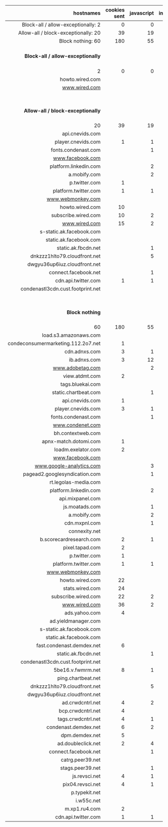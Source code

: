 | hostnames | cookies sent | javascript | images | bandwidth |
| ---:| ---:| ---:| ---:| ---:|
| Block-all / allow-exceptionally: 2 | 0 | 0 | 43 | 746,853 |
| Allow-all / block-exceptionally: 20 | 39 | 19 | 113 | 5,598,730 |
| Block nothing: 60 | 180 | 55 | 175 | 6,138,468 |
| <h4>Block-all / allow-exceptionally</h4> |
| 2 | 0 | 0 | 43 | 746,853 |
| howto.wired.com | | | 3 | 55,996 |
| www.wired.com | | | 40 |690,857 |
| &nbsp; |
| <h4>Allow-all / block-exceptionally</h4> |
| 20 | 39 | 19 | 113 | 5,598,730 |
| api.cnevids.com |  |  |  | 4,527 |
| player.cnevids.com | 1 | 1 |  | 11,617 |
| fonts.condenast.com |  | 1 |  | 349,992 |
| www.facebook.com |  |  |  | 7,422 |
| platform.linkedin.com |  | 2 |  | 48,277 |
| a.mobify.com |  | 2 |  | 23,169 |
| p.twitter.com | 1 |  | 1 | 1,057 |
| platform.twitter.com | 1 | 1 |  | 59,969 |
| www.webmonkey.com |  |  | 3 | 16,801 |
| howto.wired.com | 10 |  | 3 | 59,068 |
| subscribe.wired.com | 10 | 2 | 2 | 781,896 |
| www.wired.com | 15 | 2 | 101 | 1,626,505 |
| s-static.ak.facebook.com |  |  |  | 10,953 |
| static.ak.facebook.com |  |  |  | 10,845 |
| static.ak.fbcdn.net |  | 1 | 1 | 58,493 |
| dnkzzz1hlto79.cloudfront.net |  | 5 | 1 | 223,027 |
| dwgyu36up6iuz.cloudfront.net |  |  | 1 | 103,833 |
| connect.facebook.net |  | 1 |  | 56,634 |
| cdn.api.twitter.com | 1 | 1 |  | 1,955 |
| condenastl3cdn.cust.footprint.net |  |  |  | 2,142,690 |
| &nbsp; |
| <h4>Block nothing</h4> |
| 60 | 180 | 55 | 175 | 6,138,468 |
| load.s3.amazonaws.com |  |  | 1 | 897 |
| condeconsumermarketing.112.2o7.net | 1 |  | 2 | 3,998 |
| cdn.adnxs.com | 3 | 1 |  | 1,559 |
| ib.adnxs.com | 3 | 12 | 4 | 30,318 |
| www.adobetag.com |  | 2 |  | 42,944 |
| view.atdmt.com | 2 |  | 1 | 751 |
| tags.bluekai.com |  |  | 1 | 883 |
| static.chartbeat.com |  | 1 |  | 8,636 |
| api.cnevids.com | 1 |  |  | 4,717 |
| player.cnevids.com | 3 | 1 |  | 12,217 |
| fonts.condenast.com |  | 1 |  | 349,940 |
| www.condenet.com |  |  | 1 | 9,093 |
| bh.contextweb.com |  |  | 1 | 1,275 |
| apnx-match.dotomi.com | 1 |  |  | 1,661 |
| loadm.exelator.com | 2 |  | 1 | 1,321 |
| www.facebook.com |  |  |  | 7,402 |
| www.google-analytics.com |  | 3 | 4 | 33,943 |
| pagead2.googlesyndication.com |  | 1 | 3 | 49,708 |
| rt.legolas-media.com |  |  | 1 | 718 |
| platform.linkedin.com |  | 2 |  | 48,225 |
| api.mixpanel.com |  |  |  | 1,648 |
| js.moatads.com |  | 1 |  | 14,716 |
| a.mobify.com |  | 2 |  | 23,143 |
| cdn.mxpnl.com |  | 1 |  | 10,337 |
| connexity.net |  |  | 1 | 1,183 |
| b.scorecardresearch.com | 2 | 1 |  | 2,658 |
| pixel.tapad.com | 2 |  | 1 | 2,314 |
| p.twitter.com | 1 |  | 1 | 1,032 |
| platform.twitter.com | 1 | 1 |  | 59,943 |
| www.webmonkey.com |  |  | 3 | 16,723 |
| howto.wired.com | 22 |  | 3 | 60,292 |
| stats.wired.com | 24 |  | 2 | 6,791 |
| subscribe.wired.com | 22 | 2 | 2 | 783,527 |
| www.wired.com | 36 | 2 | 107 | 1,810,347 |
| ads.yahoo.com | 4 |  | 23 | 34,081 |
| ad.yieldmanager.com |  |  |  | 22,597 |
| s-static.ak.facebook.com |  |  |  | 10,953 |
| static.ak.facebook.com |  |  |  | 10,845 |
| fast.condenast.demdex.net | 6 |  |  | 4,390 |
| static.ak.fbcdn.net |  | 1 | 1 | 58,493 |
| condenastl3cdn.cust.footprint.net |  |  |  | 2,131,507 |
| 5be16.v.fwmrm.net | 8 | 1 |  | 2,150 |
| ping.chartbeat.net |  |  | 4 | 3,739 |
| dnkzzz1hlto79.cloudfront.net |  | 5 | 1 | 223,023 |
| dwgyu36up6iuz.cloudfront.net |  |  | 1 | 103,833 |
| ad.crwdcntrl.net | 4 | 2 |  | 3,855 |
| bcp.crwdcntrl.net | 4 |  | 2 | 14,382 |
| tags.crwdcntrl.net | 4 | 1 |  | 15,305 |
| condenast.demdex.net | 6 | 2 |  | 5,658 |
| dpm.demdex.net | 5 |  | 2 | 2,487 |
| ad.doubleclick.net | 2 | 4 |  | 9,301 |
| connect.facebook.net |  | 1 |  | 56,608 |
| catrg.peer39.net |  |  |  | 1,136 |
| stags.peer39.net |  | 1 |  | 3,380 |
| js.revsci.net | 4 | 1 |  | 6,332 |
| pix04.revsci.net | 4 | 1 |  | 4,815 |
| p.typekit.net |  |  | 1 | 831 |
| i.w55c.net |  |  |  | 1,162 |
| m.xp1.ru4.com | 2 |  |  | 801 |
| cdn.api.twitter.com | 1 | 1 |  | 1,944 |